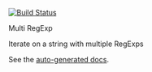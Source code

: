 [![Build Status](https://drone.io/github.com/christophehurpeau/dart-multi_reg_exp/status.png)](https://drone.io/github.com/christophehurpeau/dart-multi_reg_exp/latest)

Multi RegExp

Iterate on a string with multiple RegExps

See the [auto-generated docs](http://christophehurpeau.github.io/dart-multi_reg_exp/docs/multi_reg_exp.html).
